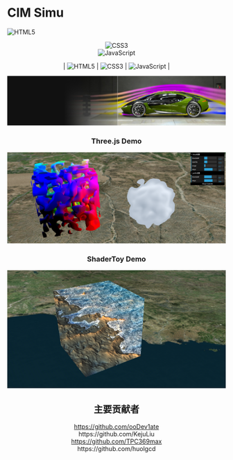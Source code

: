 # CIM Simu


![HTML5](https://img.shields.io/badge/HTML5-E34F26.svg?logo=html5&logoColor=white)</div><div align="center">![CSS3](https://img.shields.io/badge/CSS3-1572B6.svg?logo=css3&logoColor=white) </div><div align="center">    ![JavaScript](https://img.shields.io/badge/JavaScript-323330.svg?logo=javascript&logoColor=F7DF1E)


<div align="center">| <img src="https://img.shields.io/badge/HTML5-E34F26.svg?logo=html5&logoColor=white" alt="HTML5"> | <img src="https://img.shields.io/badge/CSS3-1572B6.svg?logo=css3&logoColor=white" alt="CSS3"> | <img src="https://img.shields.io/badge/JavaScript-323330.svg?logo=javascript&logoColor=F7DF1E" alt="JavaScript"> |</div>


![perlin](./demos/computer-aided-engineering-solutions-bbm-gel-d.jpg)

### Three.js Demo
![Three.js Demo](./demos/threejs.png)

### ShaderToy Demo
![ShaderToy Demo](./demos/shadertoy.png)


## 主要贡献者

<div align="center">
   <a href='https://github.com/ooDev1ate'>https://github.com/ooDev1ate</a>
  
</div>

<div align="center">
  https://github.com/KejuLiu
</div>

<div align="center">
  <a href='https://github.com/TPC369max'>https://github.com/TPC369max</a>
</div>

<div align="center">
  https://github.com/huolgcd
   <a></a>
</div>

